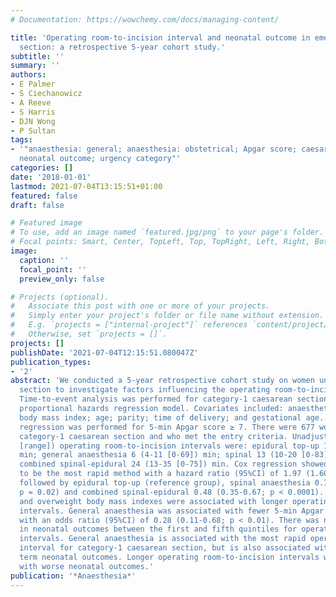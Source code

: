 ```yaml
---
# Documentation: https://wowchemy.com/docs/managing-content/

title: 'Operating room-to-incision interval and neonatal outcome in emergency caesarean
  section: a retrospective 5-year cohort study.'
subtitle: ''
summary: ''
authors:
- E Palmer
- S Ciechanowicz
- A Reeve
- S Harris
- DJN Wong
- P Sultan
tags:
- '"anaesthesia: general; anaesthesia: obstetrical; Apgar score; caesarean section;
  neonatal outcome; urgency category"'
categories: []
date: '2018-01-01'
lastmod: 2021-07-04T13:15:51+01:00
featured: false
draft: false

# Featured image
# To use, add an image named `featured.jpg/png` to your page's folder.
# Focal points: Smart, Center, TopLeft, Top, TopRight, Left, Right, BottomLeft, Bottom, BottomRight.
image:
  caption: ''
  focal_point: ''
  preview_only: false

# Projects (optional).
#   Associate this post with one or more of your projects.
#   Simply enter your project's folder or file name without extension.
#   E.g. `projects = ["internal-project"]` references `content/project/deep-learning/index.md`.
#   Otherwise, set `projects = []`.
projects: []
publishDate: '2021-07-04T12:15:51.080047Z'
publication_types:
- '2'
abstract: 'We conducted a 5-year retrospective cohort study on women undergoing caesarean
  section to investigate factors influencing the operating room-to-incision interval.
  Time-to-event analysis was performed for category-1 caesarean section using a Cox
  proportional hazards regression model. Covariates included: anaesthetic technique;
  body mass index; age; parity; time of delivery; and gestational age. Binary logistic
  regression was performed for 5-min Apgar score ≥ 7. There were 677 women who underwent
  category-1 caesarean section and who met the entry criteria. Unadjusted median (IQR
  [range]) operating room-to-incision intervals were: epidural top-up 11 (7-17 [0-87])
  min; general anaesthesia 6 (4-11 [0-69]) min; spinal 13 (10-20 [0-83]) min; and
  combined spinal-epidural 24 (13-35 [0-75]) min. Cox regression showed general anaesthesia
  to be the most rapid method with a hazard ratio (95%CI) of 1.97 (1.60-2.44; p < 0.0001),
  followed by epidural top-up (reference group), spinal anaesthesia 0.79 (0.65-0.96;
  p = 0.02) and combined spinal-epidural 0.48 (0.35-0.67; p < 0.0001). Underweight
  and overweight body mass indexes were associated with longer operating room-to-incision
  intervals. General anaesthesia was associated with fewer 5-min Apgar scores ≥ 7
  with an odds ratio (95%CI) of 0.28 (0.11-0.68; p < 0.01). There was no difference
  in neonatal outcomes between the first and fifth quintiles for operating room-to-incision
  intervals. General anaesthesia is associated with the most rapid operating room-to-incision
  interval for category-1 caesarean section, but is also associated with worse short
  term neonatal outcomes. Longer operating room-to-incision intervals were not associated
  with worse neonatal outcomes.'
publication: '*Anaesthesia*'
---
```

